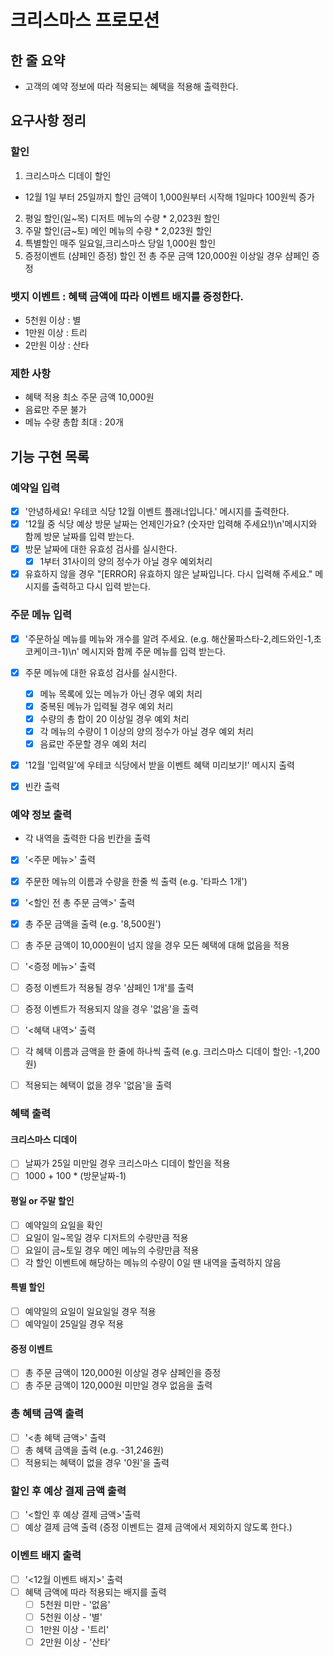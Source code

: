 # 크리스마스 프로모션

## 한 줄 요약

- 고객의 예약 정보에 따라 적용되는 혜택을 적용해 출력한다.

## 요구사항 정리

### 할인

1. 크리스마스 디데이 할인

- 12월 1일 부터 25일까지 할인 금액이 1,000원부터 시작해 1일마다 100원씩 증가

2. 평일 할인(일~목) 디저트 메뉴의 수량 \* 2,023원 할인
3. 주말 할인(금~토) 메인 메뉴의 수량 \* 2,023원 할인
4. 특별할인 매주 일요일,크리스마스 당일 1,000원 할인
5. 증정이벤트 (샴페인 증정) 할인 전 총 주문 금액 120,000원 이상일 경우 샴페인 증정

### 뱃지 이벤트 : 혜택 금액에 따라 이벤트 배지를 증정한다.

- 5천원 이상 : 별
- 1만원 이상 : 트리
- 2만원 이상 : 산타

### 제한 사항

- 혜택 적용 최소 주문 금액 10,000원
- 음료만 주문 불가
- 메뉴 수량 총합 최대 : 20개

## 기능 구현 목록

### 예약일 입력

- [x] '안녕하세요! 우테코 식당 12월 이벤트 플래너입니다.' 메시지를 출력한다.
- [x] '12월 중 식당 예상 방문 날짜는 언제인가요? (숫자만 입력해 주세요!)\n'메시지와 함께 방문 날짜를 입력 받는다.
- [x] 방문 날짜에 대한 유효성 검사를 실시한다.
  - [x] 1부터 31사이의 양의 정수가 아닐 경우 예외처리
- [x] 유효하지 않을 경우 "[ERROR] 유효하지 않은 날짜입니다. 다시 입력해 주세요." 메시지를 출력하고 다시 입력 받는다.

### 주문 메뉴 입력

- [x] '주문하실 메뉴를 메뉴와 개수를 알려 주세요. (e.g. 해산물파스타-2,레드와인-1,초코케이크-1)\n' 메시지와 함께 주문 메뉴를 입력 받는다.
- [x] 주문 메뉴에 대한 유효성 검사를 실시한다.

  - [x] 메뉴 목록에 있는 메뉴가 아닌 경우 예외 처리
  - [x] 중복된 메뉴가 입력될 경우 예외 처리
  - [x] 수량의 총 합이 20 이상일 경우 예외 처리
  - [x] 각 메뉴의 수량이 1 이상의 양의 정수가 아닐 경우 예외 처리
  - [x] 음료만 주문할 경우 예외 처리

- [x] '12월 '입력일'에 우테코 식당에서 받을 이벤트 혜택 미리보기!' 메시지 출력
- [x] 빈칸 출력

### 예약 정보 출력

- 각 내역을 출력한 다음 빈칸을 출력

- [x] '<주문 메뉴>' 출력
- [x] 주문한 메뉴의 이름과 수량을 한줄 씩 출력 (e.g. '타파스 1개')

- [x] '<할인 전 총 주문 금액>' 출력
- [x] 총 주문 금액을 출력 (e.g. '8,500원')
- [ ] 총 주문 금액이 10,000원이 넘지 않을 경우 모든 혜택에 대해 없음을 적용

- [ ] '<증정 메뉴>' 출력
- [ ] 증정 이벤트가 적용될 경우 '샴페인 1개'를 출력
- [ ] 증정 이벤트가 적용되지 않을 경우 '없음'을 출력

- [ ] '<혜택 내역>' 출력
- [ ] 각 혜택 이름과 금액을 한 줄에 하나씩 출력 (e.g. 크리스마스 디데이 할인: -1,200원)
- [ ] 적용되는 혜택이 없을 경우 '없음'을 출력

### 혜택 출력

#### 크리스마스 디데이

- [ ] 날짜가 25일 미만일 경우 크리스마스 디데이 할인을 적용
- [ ] 1000 + 100 \* (방문날짜-1)

#### 평일 or 주말 할인

- [ ] 예약일의 요일을 확인
- [ ] 요일이 일~목일 경우 디저트의 수량만큼 적용
- [ ] 요일이 금~토일 경우 메인 메뉴의 수량만큼 적용
- [ ] 각 할인 이벤트에 해당하는 메뉴의 수량이 0일 땐 내역을 출력하지 않음

#### 특별 할인

- [ ] 예약일의 요일이 일요일일 경우 적용
- [ ] 예약일이 25일일 경우 적용

#### 증정 이벤트

- [ ] 총 주문 금액이 120,000원 이상일 경우 샴페인을 증정
- [ ] 총 주문 금액이 120,000원 미만일 경우 없음을 출력

### 총 혜택 금액 출력

- [ ] '<총 혜택 금액>' 출력
- [ ] 총 혜택 금액을 출력 (e.g. -31,246원)
- [ ] 적용되는 혜택이 없을 경우 '0원'을 출력

### 할인 후 예상 결제 금액 출력

- [ ] '<할인 후 예상 결제 금액>'출력
- [ ] 예상 결제 금액 출력 (증정 이벤트는 결제 금액에서 제외하지 않도록 한다.)

### 이벤트 배지 출력

- [ ] '<12월 이벤트 배지>' 출력
- [ ] 혜택 금액에 따라 적용되는 배지를 출력
  - [ ] 5천원 미만 - '없음'
  - [ ] 5천원 이상 - '별'
  - [ ] 1만원 이상 - '트리'
  - [ ] 2만원 이상 - '산타'
